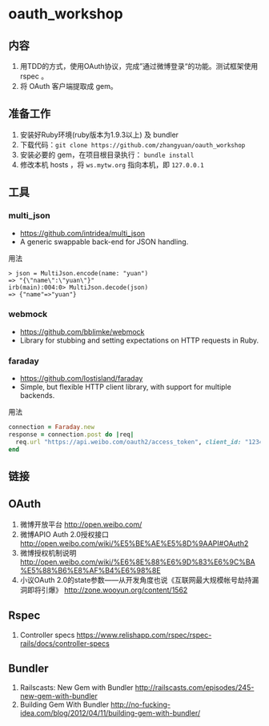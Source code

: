 oauth_workshop
====================

## 内容

1. 用TDD的方式，使用OAuth协议，完成”通过微博登录“的功能。测试框架使用 rspec 。
2. 将 OAuth 客户端提取成 gem。

## 准备工作

1. 安装好Ruby环境(ruby版本为1.9.3以上) 及 bundler 
2. 下载代码：`git clone https://github.com/zhangyuan/oauth_workshop`
3. 安装必要的 gem，在项目根目录执行： `bundle install`
4. 修改本机 hosts ，将 `ws.mytw.org` 指向本机，即 `127.0.0.1`

## 工具

### multi_json

* <https://github.com/intridea/multi_json>
* A generic swappable back-end for JSON handling.

用法

```
> json = MultiJson.encode(name: "yuan")
=> "{\"name\":\"yuan\"}"
irb(main):004:0> MultiJson.decode(json)
=> {"name"=>"yuan"}
```

### webmock

* <https://github.com/bblimke/webmock>
* Library for stubbing and setting expectations on HTTP requests in Ruby.

### faraday

* <https://github.com/lostisland/faraday>
* Simple, but flexible HTTP client library, with support for multiple backends.

用法

```ruby
connection = Faraday.new
response = connection.post do |req|
  req.url "https://api.weibo.com/oauth2/access_token", client_id: "1234", client_secret: "abcd", grant_type: "authorization_code", code: "thecode", redirect_uri: "http://ws.mytw.org:3000/auth/callback/weibo"
end

```

## 链接

## OAuth

1. 微博开放平台 <http://open.weibo.com/>
2. 微博APIO Auth 2.0授权接口 <http://open.weibo.com/wiki/%E5%BE%AE%E5%8D%9AAPI#OAuth2>
3. 微博授权机制说明 <http://open.weibo.com/wiki/%E6%8E%88%E6%9D%83%E6%9C%BA%E5%88%B6%E8%AF%B4%E6%98%8E>
4. 小议OAuth 2.0的state参数——从开发角度也说《互联网最大规模帐号劫持漏洞即将引爆》 <http://zone.wooyun.org/content/1562>

## Rspec

1. Controller specs <https://www.relishapp.com/rspec/rspec-rails/docs/controller-specs>

## Bundler

1. Railscasts: New Gem with Bundler <http://railscasts.com/episodes/245-new-gem-with-bundler>
2. Building Gem With Bundler <http://no-fucking-idea.com/blog/2012/04/11/building-gem-with-bundler/>
